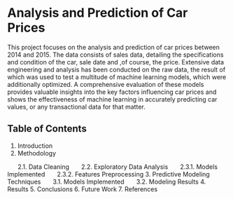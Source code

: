 # Analysis and Prediction of Car Prices

This project focuses on the analysis and prediction of car prices between 2014 and 2015. The data consists of sales data, detailing the specifications and condition of the car, sale date and ,of course, the price. Extensive data engineering and analysis has been conducted on the raw data, the result of which was used to test a multitude of machine learning models, which were additionally optimized. A comprehensive evaluation of these models provides valuable insights into the key factors influencing car prices and shows the effectiveness of machine learning in accurately predicting car values, or any transactional data for that matter.

## Table of Contents
1. Introduction
2. Methodology

&nbsp;&nbsp;&nbsp;&nbsp;&nbsp;&nbsp;2.1. Data Cleaning
&nbsp;&nbsp;&nbsp;&nbsp;&nbsp;&nbsp;2.2. Exploratory Data Analysis
&nbsp;&nbsp;&nbsp;&nbsp;&nbsp;&nbsp;2.3.1. Models Implemented
&nbsp;&nbsp;&nbsp;&nbsp;&nbsp;&nbsp;2.3.2. Features Preprocessing
3. Predictive Modeling Techniques
&nbsp;&nbsp;&nbsp;&nbsp;&nbsp;&nbsp;3.1. Models Implemented
&nbsp;&nbsp;&nbsp;&nbsp;&nbsp;&nbsp;3.2. Modeling Results
4. Results
5. Conclusions
6. Future Work
7. References

